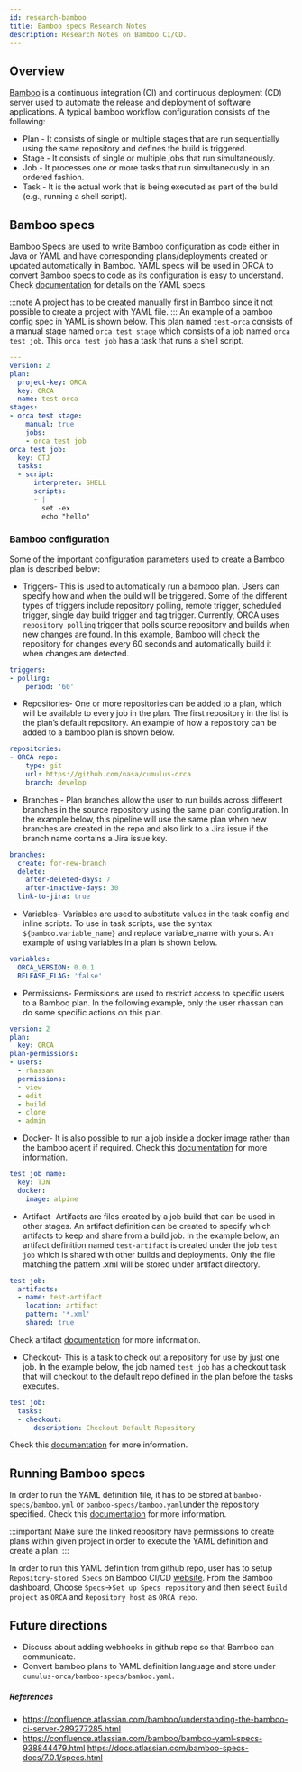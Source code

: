 ```yaml
---
id: research-bamboo
title: Bamboo specs Research Notes
description: Research Notes on Bamboo CI/CD.
---
```


## Overview

[Bamboo](https://confluence.atlassian.com/bamboo/getting-started-with-bamboo-289277283.html) is a continuous integration (CI) and continuous deployment (CD) server used to automate the release and deployment of software applications. A typical bamboo workflow configuration consists of the following:

 - Plan - It consists of single or multiple stages that are run sequentially using the same repository and defines the build is triggered.
 - Stage - It consists of single or multiple jobs that run simultaneously.
 - Job - It processes one or more tasks that run simultaneously in an ordered fashion. 
 - Task - It is the actual work that is being executed as part of the build (e.g., running a shell script).

## Bamboo specs

Bamboo Specs are used to write Bamboo configuration as code either in Java or YAML and have corresponding plans/deployments created or updated automatically in Bamboo. YAML specs will be used in ORCA to convert Bamboo specs to code as its configuration is easy to understand. Check [documentation](https://docs.atlassian.com/bamboo-specs-docs/7.0.1/specs.html#starting-with-yaml) for details on the YAML specs.

:::note
A project has to be created manually first in Bamboo since it not possible to create a project with YAML file.
:::
An example of a bamboo config spec in YAML is shown below. This plan named `test-orca` consists of a manual stage named `orca test stage` which consists of a job named `orca test job`. This `orca test job` has a task that runs a shell script. 

```yaml
---
version: 2
plan:
  project-key: ORCA
  key: ORCA
  name: test-orca
stages:
- orca test stage:
    manual: true
    jobs:
    - orca test job
orca test job:
  key: OTJ
  tasks:
  - script:
      interpreter: SHELL
      scripts:
      - |-
        set -ex
        echo "hello"
```

### Bamboo configuration
Some of the important configuration parameters used to create a Bamboo plan is described below:

- Triggers- This is used to automatically run a bamboo plan. Users can specify how and when the build will be triggered. Some of the different types of triggers include repository polling, remote trigger, scheduled trigger, single day build trigger and tag trigger. Currently, ORCA uses `repository polling` trigger that polls source repository and builds when new changes are found. In this example, Bamboo will check the repository for changes every 60 seconds and automatically build it when changes are detected.

```yaml
triggers:
- polling:
    period: '60'
```

- Repositories- One or more repositories can be added to a plan, which will be available to every job in the plan. The first repository in the list is the plan’s default repository. An example of how a repository can be added to a bamboo plan is shown below. 

```yaml
repositories:
- ORCA repo:
    type: git
    url: https://github.com/nasa/cumulus-orca
    branch: develop
```
- Branches - Plan branches allow the user to run builds across different branches in the source repository using the same plan configuration.
In the example below, this pipeline will use the same plan when new branches are created in the repo and also link to a Jira issue if the branch name contains a Jira issue key.

```yaml
branches:
  create: for-new-branch
  delete:
    after-deleted-days: 7
    after-inactive-days: 30
  link-to-jira: true
```

- Variables- Variables are used to substitute values in the task config and inline scripts. To use in task scripts, use the syntax `${bamboo.variable_name}` and replace variable_name with yours. An example of using variables in a plan is shown below.
```yaml
variables:
  ORCA_VERSION: 0.0.1
  RELEASE_FLAG: 'false'
```
- Permissions- Permissions are used to restrict access to specific users to a Bamboo plan. In the following example, only the user rhassan can do some specific actions on this plan.

```yaml
version: 2
plan:
  key: ORCA
plan-permissions:
- users:
  - rhassan
  permissions:
  - view
  - edit
  - build
  - clone
  - admin
```
- Docker- It is also possible to run a job inside a docker image rather than the bamboo agent if required. Check this [documentation](https://hub.docker.com/r/atlassian/bamboo-agent-base) for more information.

```yaml
test job name:
  key: TJN
  docker:
    image: alpine
```
- Artifact- Artifacts are files created by a job build that can be used in other stages. An artifact definition can be created to specify which artifacts to keep and share from a build job. In the example below, an artifact definition named `test-artifact` is created under the job `test job` which is shared with other builds and deployments. Only the file matching the pattern .xml will be stored under artifact directory. 

```yaml
test job:
  artifacts:
  - name: test-artifact
    location: artifact
    pattern: '*.xml'
    shared: true
```
Check artifact [documentation](https://confluence.atlassian.com/bamboo/configuring-a-job-s-build-artifacts-289277071.html) for more information.

- Checkout- This is a task to check out a repository for use by just one job. In the example below, the job named `test job` has a checkout task that will checkout to the default repo defined in the plan before the tasks executes.

```yaml
test job:
  tasks:
  - checkout:
      description: Checkout Default Repository
```
Check this [documentation](https://confluence.atlassian.com/bamboo0800/checking-out-code-1077778795.html) for more information.


## Running Bamboo specs
In order to run the YAML definition file, it has to be stored at `bamboo-specs/bamboo.yml` or `bamboo-specs/bamboo.yaml`under the repository specified. Check this [documentation](https://confluence.atlassian.com/bamboo/bamboo-yaml-specs-938844479.html) for more information.

:::important
Make sure the linked repository have permissions to create plans within given project in order to execute the YAML definition and create a plan. 
:::

In order to run this YAML definition from github repo, user has to setup `Repository-stored Specs` on Bamboo CI/CD [website](https://ci.earthdata.nasa.gov/build/admin/create/newSpecs.action). From the Bamboo dashboard, Choose `Specs`->`Set up Specs repository` and then select `Build project` as `ORCA` and `Repository host` as `ORCA repo`.
<!-- The next step is to create a `Webhook` on the source repository by going to the settings option so that Bamboo knows about new commits. Webhooks allow Github repositories to communicate with Bamboo. A webhook has been created for ORCA project `https://ci.earthdata.nasa.gov/rest/api/latest/repository/scan?repositoryId=375849190` which needs to be copied to the `webhook` section in cumulus-orca repo. Furthur discussions are needed for this step with the whole team. 
:::important
 Webhooks must be triggered by HTTP POST method and the Content-Type header should be set to `application/json`.
::: -->


## Future directions

- Discuss about adding webhooks in github repo so that Bamboo can communicate.
- Convert bamboo plans to YAML definition language and store under `cumulus-orca/bamboo-specs/bamboo.yaml`. 


##### References
- https://confluence.atlassian.com/bamboo/understanding-the-bamboo-ci-server-289277285.html
- https://confluence.atlassian.com/bamboo/bamboo-yaml-specs-938844479.html
https://docs.atlassian.com/bamboo-specs-docs/7.0.1/specs.html
